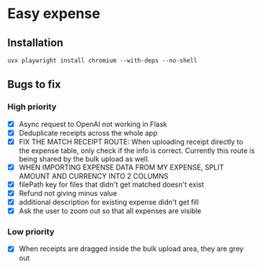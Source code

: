 # Easy expense

## Installation

`uvx playwright install chromium --with-deps --no-shell`

## Bugs to fix

### High priority

- [x] Async request to OpenAI not working in Flask
- [x] Deduplicate receipts across the whole app
- [x] FIX THE MATCH RECEIPT ROUTE: When uploading receipt directly to the expense table, only check if the info is correct. Currently this route is being shared by the bulk upload as well.
- [x] WHEN IMPORTING EXPENSE DATA FROM MY EXPENSE, SPLIT AMOUNT AND CURRENCY INTO 2 COLUMNS
- [x] filePath key for files that didn't get matched doesn't exist
- [x] Refund not giving minus value
- [x] additional description for existing expense didn't get fill
- [x] Ask the user to zoom out so that all expenses are visible

### Low priority

- [x] When receipts are dragged inside the bulk upload area, they are grey out
